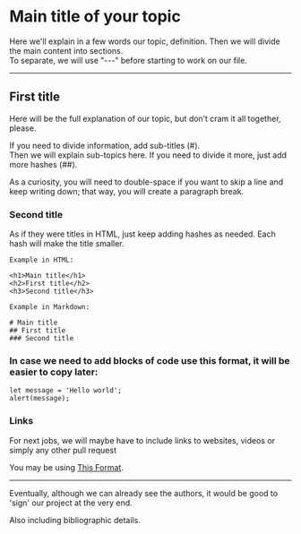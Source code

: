 # **Main title of your topic**
  
Here we'll explain in a few words our topic, definition. Then we will divide the main content into sections.  
To separate, we will use "---" before starting to work on our file.
  
---
  
## First title
  
Here will be the full explanation of our topic, but don’t cram it all together, please.  
  
If you need to divide information, add sub-titles (#).  
Then we will explain sub-topics here. If you need to divide it more, just add more hashes (##).
  
As a curiosity, you will need to double-space if you want to skip a line and keep writing down; that way, you will create a paragraph break.
  
### Second title
  
As if they were titles in HTML, just keep adding hashes as needed. Each hash will make the title smaller.
  
```
Example in HTML:

<h1>Main title</h1>
<h2>First title</h2>
<h3>Second title</h3>

Example in Markdown:

# Main title
## First title
### Second title
```

### In case we need to add blocks of code use this format, it will be easier to copy later:

```
let message = 'Hello world';
alert(message);
```

### Links

For next jobs, we will maybe have to include links to websites, videos or simply any other pull request
  
You may be using [This Format](https://www.educa2.madrid.org/web/centro.ies.islasfilipinas.madrid).
  
---

Eventually, although we can already see the authors, it would be good to 'sign' our project at the very end.
  
Also including bibliographic details.
